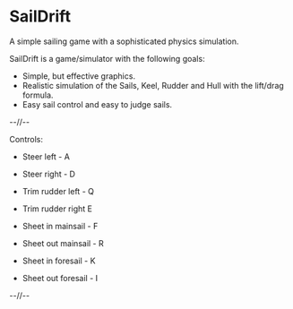 # SailDrift
A simple sailing game with a sophisticated physics simulation.

SailDrift is a game/simulator with the following goals:
- Simple, but effective graphics.
- Realistic simulation of the Sails, Keel, Rudder and Hull with the lift/drag formula.
- Easy sail control and easy to judge sails.

--//--

Controls:

- Steer left - A
- Steer right - D
- Trim rudder left - Q
- Trim rudder right E

- Sheet in mainsail - F
- Sheet out mainsail - R

- Sheet in foresail - K
- Sheet out foresail - I

--//--
